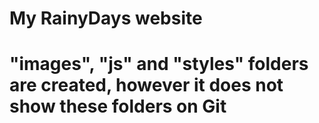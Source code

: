 # My RainyDays website

# "images", "js" and "styles" folders are created, however it does not show these folders on Git
